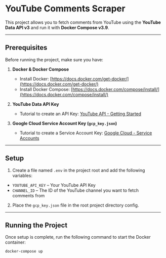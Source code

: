 # YouTube Comments Scraper

This project allows you to fetch comments from YouTube using the **YouTube Data API v3** and run it with **Docker Compose v3.9**.

---

## Prerequisites

Before running the project, make sure you have:

1. **Docker & Docker Compose**  
   - Install Docker: [https://docs.docker.com/get-docker/](https://docs.docker.com/get-docker/)  
   - Install Docker Compose: [https://docs.docker.com/compose/install/](https://docs.docker.com/compose/install/)

2. **YouTube Data API Key**  
   - Tutorial to create an API Key: [YouTube API - Getting Started](https://developers.google.com/youtube/v3/getting-started)

3. **Google Cloud Service Account Key (`gcp_key.json`)**  
   - Tutorial to create a Service Account Key: [Google Cloud - Service Accounts](https://cloud.google.com/iam/docs/creating-managing-service-accounts)

---

## Setup

1. Create a file named `.env` in the project root and add the following variables:

- `YOUTUBE_API_KEY` – Your YouTube API Key  
- `CHANNEL_ID` – The ID of the YouTube channel you want to fetch comments from

2. Place the `gcp_key.json` file in the root project directory config.


---

## Running the Project

Once setup is complete, run the following command to start the Docker container:

```bash
docker-compose up
